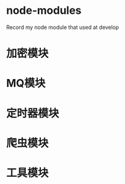 # node-modules
   
Record my node module that used at develop

# 加密模块


# MQ模块


# 定时器模块


# 爬虫模块


# 工具模块